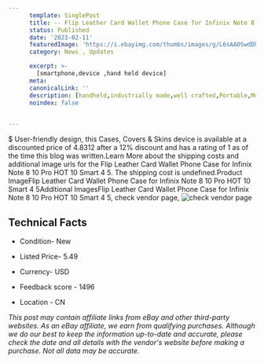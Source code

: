 ```yaml
---
      template: SinglePost
      title: -- Flip Leather Card Wallet Phone Case for Infinix Note 8 10 Pro HOT 10 Smart 4 5
      status: Published
      date: '2023-02-11'
      featuredImage: 'https://i.ebayimg.com/thumbs/images/g/L6sAAOSwdDhj4eu7/s-l225.jpg'
      category: News , Updates

      excerpt: >-
        [smartphone,device ,hand held device]
      meta:
      canonicalLink: ''
      description: [handheld,industrially made,well crafted,Portable,Mobile,Compact,Convenient,Lightweight,Maneuverable,Man-portable,Miniature,Carriable,Hand-held,Light,Holdable,Transportable,Mobile device,Pocket-sized,On-the-go,Wireless,Cordless,Compact size,Convenient size, smartphone,device ,hand held device]
      noindex: false

        
---
```

$
    User-friendly design, this Cases, Covers & Skins device is available at a discounted price of 4.8312 after a 12% discount and has a rating of 1 as of the time this blog was written.Learn More about the shipping costs and additional image urls for the Flip Leather Card Wallet Phone Case for Infinix Note 8 10 Pro HOT 10 Smart 4 5. The shipping cost is undefined.Product ImageFlip Leather Card Wallet Phone Case for Infinix Note 8 10 Pro HOT 10 Smart 4 5Additional ImagesFlip Leather Card Wallet Phone Case for Infinix Note 8 10 Pro HOT 10 Smart 4 5, check vendor page, ![check vendor page](https://origin-galleryplus.ebayimg.com/ws/web/325526380664_2_0_1/225x225.jpg,https://origin-galleryplus.ebayimg.com/ws/web/325526380664_3_0_1/225x225.jpg,https://origin-galleryplus.ebayimg.com/ws/web/325526380664_4_0_1/225x225.jpg,https://origin-galleryplus.ebayimg.com/ws/web/325526380664_5_0_1/225x225.jpg,https://origin-galleryplus.ebayimg.com/ws/web/325526380664_6_0_1/225x225.jpg,https://origin-galleryplus.ebayimg.com/ws/web/325526380664_7_0_1/225x225.jpg,https://origin-galleryplus.ebayimg.com/ws/web/325526380664_8_0_1/225x225.jpg,https://origin-galleryplus.ebayimg.com/ws/web/325526380664_9_0_1/225x225.jpg,https://origin-galleryplus.ebayimg.com/ws/web/325526380664_10_0_1/225x225.jpg,https://origin-galleryplus.ebayimg.com/ws/web/325526380664_11_0_1/225x225.jpg)
    
    

 ## Technical Facts 



     
      

 - Condition- New 


      

 - Listed Price- 5.49 


      

 - Currency- USD 


      

 - Feedback score - 1496 


      

 - Location - CN 


      
      

 *_This post may contain affiliate links from eBay and other third-party websites. As an eBay affiliate, we earn from qualifying purchases. Although we do our best to keep the information up-to-date and accurate, please check the date and all details with the vendor's website before making a purchase. Not all data may be accurate._*



    
    
    
    
    